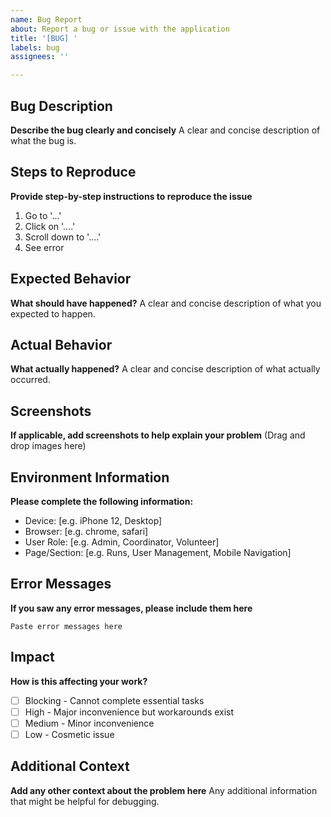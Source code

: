 ```yaml
---
name: Bug Report
about: Report a bug or issue with the application
title: '[BUG] '
labels: bug
assignees: ''

---
```


## Bug Description
**Describe the bug clearly and concisely**
A clear and concise description of what the bug is.

## Steps to Reproduce
**Provide step-by-step instructions to reproduce the issue**
1. Go to '...'
2. Click on '....'
3. Scroll down to '....'
4. See error

## Expected Behavior
**What should have happened?**
A clear and concise description of what you expected to happen.

## Actual Behavior
**What actually happened?**
A clear and concise description of what actually occurred.

## Screenshots
**If applicable, add screenshots to help explain your problem**
(Drag and drop images here)

## Environment Information
**Please complete the following information:**
- Device: [e.g. iPhone 12, Desktop]
- Browser: [e.g. chrome, safari]
- User Role: [e.g. Admin, Coordinator, Volunteer]
- Page/Section: [e.g. Runs, User Management, Mobile Navigation]

## Error Messages
**If you saw any error messages, please include them here**
```
Paste error messages here
```

## Impact
**How is this affecting your work?**
- [ ] Blocking - Cannot complete essential tasks
- [ ] High - Major inconvenience but workarounds exist
- [ ] Medium - Minor inconvenience
- [ ] Low - Cosmetic issue

## Additional Context
**Add any other context about the problem here**
Any additional information that might be helpful for debugging.